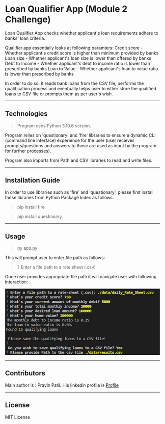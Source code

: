 # Loan Qualifier App (Module 2 Challenge)

Loan Qualifier App checks whether applicant's loan requirements adhere to banks' loan criteria. 

Qualifier app essentially looks at following paramters:
Credit score - Whether applicant's credit score is higher than minimum provided by banks
Loan size - Whether applicant's loan size is lower than offered by banks
Debt to Income - Whether applicant's debt to income ratio is lower than prescribed by banks
Loan to Value - Whether applicant's loan to value ratio is lower than prescribed by banks

In order to do so, it reads bank loans from the CSV file, performs the qualification process and eventually helps user to either store the qualified loans to CSV file or prompts them as per user's wish.


---

## Technologies

> Program uses Python 3.10.6 version. 

Program relies on 'questionary' and 'fire' libraries to ensure a dynamic CLI (command line interface) experience for the user (user recieves prompts/questions and answers to those are used as input by the program for further processes).

Program also imports from Path and CSV libraries to read and write files.

---

## Installation Guide

In order to use libraries such as 'fire' and 'questionary', please first install these libraries from Python Package Index as follows:
> pip install fire

> pip install questionary

---


## Usage

> py app.py

This will prompt user to enter file path as follows:

> ? Enter a file path to a rate sheet (.csv)

Once user provides appropriate file path it will navigate user with following interaction:

!['User Interaction](./data/Input%20Output%20Prompts.jpg)

---

## Contributors

Main author is : Pravin Patil. His linkedin profile is [Profile](https://www.linkedin.com/in/pravin-patil-5880301)

---

## License

MIT License